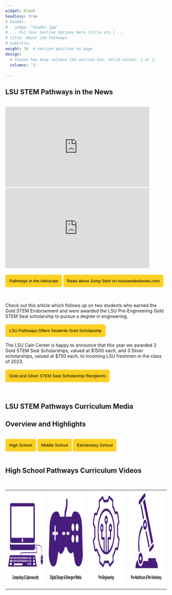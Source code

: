 ```yaml
---
widget: blank
headless: true
# header:
#   image: "header.jpg"
# ... Put Your Section Options Here (title etc.) ...
# title: About LSU Pathways
# subtitle:
weight: 10  # section position on page
design:
  # Choose how many columns the section has. Valid values: 1 or 2.
  columns: '1'
  
---
```



## **LSU STEM Pathways in the News**

<br>
<iframe width="450" height="250" src="https://www.youtube.com/embed/PGGFH_2nUsA" title="YouTube video player" frameborder="0" allow="accelerometer; autoplay; clipboard-write; encrypted-media; gyroscope; picture-in-picture" allowfullscreen></iframe> <iframe width="450" height="250" src="https://www.youtube.com/embed/yluym2wWOk0" title="YouTube video player" frameborder="0" allow="accelerometer; autoplay; clipboard-write; encrypted-media; gyroscope; picture-in-picture" allowfullscreen></iframe>
<br>
<br>
<a href="https://www.theadvocate.com/baton_rouge/news/communities/livingston_tangipahoa/article_140b2d96-fc56-11eb-a23e-f705caf80b8c.html" target="_blank"><button style= "background-color:#fdd023; border: none ; border-radius: 5px; padding: 12px">Pathways in the Advocate </button></a>  <a href="https://www.louisianabelieves.com/courses/all-things-jump-start" target="_blank"><button style= "background-color:#fdd023; border: none ; border-radius: 5px; padding: 12px"> Read about Jump Start on louisianabelieves.com </button></a> 
<br>
<br>
<br>

Check out this article which follows up on two students who earned the Gold STEM Endorsement and were awarded the LSU Pre-Engineering Gold STEM Seal scholarship to pursue a degree in engineering.
<br>
<br>
<a href="https://www.lsu.edu/eng/news/2023/02/pathwaysgoldscholarship.php" target="_blank"><button style= "background-color:#fdd023; border: none ; border-radius: 5px; padding: 12px">LSU Pathways Offers Students Gold Scholarship</button></a>
<br>
<br>
The LSU Cain Center is happy to announce that this year we awarded 3 Gold STEM Seal Scholarships, valued at $1500 each, and 3 Silver scholarships, valued at $750 each, to incoming LSU freshmen in the class of 2023. 
<br>
<br>
<a href="https://capitalareastem.org/news/blog.html/article/2023/11/08/celebrating-excellence-lsu-stem-pathways-gold-and-silver-stem-seal-scholarship-recipients" target="_blank"><button style= "background-color:#fdd023; border: none ; border-radius: 5px; padding: 12px">Gold and Silver STEM Seal Scholarship Recipients</button></a>
<br>
<br>
<br>


## **LSU STEM Pathways Curriculum Media**

## Overview and Highlights
<br>
<a href="../media-highschool" target="_blank"><button style= "background-color:#fdd023; border: none ; border-radius: 5px; padding: 12px"> High School</button></a> <a href="../media-middleschool" target="_blank"><button style= "background-color:#fdd023; border: none ; border-radius: 5px; padding: 12px"> Middle School</button></a> <a href="../media-elementaryschool" target="_blank"><button style= "background-color:#fdd023; border: none ; border-radius: 5px; padding: 12px"> Elementary School</button></a> 
<br>
<br>

## High School Pathways Curriculum Videos
<br>
 <table>
  <tr>
    <td><a href="../media-computing" target="_blank"><img src = "icons/4.png" alt = "Computing & Cybersecurity Pathway videos" width="300" height="300"></a></td>
    <td><a href="../media-ddem" target="_blank"><img src = "icons/1.png" alt = "Digital Design and Emergent Media Pathway videos" width="300" height="300"></a></td>
    <td><a href="../media-pre-engineering" target="_blank"><img src = "icons/3.png" alt = "Pre-Engineering Pathway videos" width="300" height="300"></a> </td>
    <td><a href="../media-biomedical" target="_blank"><img src = "icons/2.png" alt = "Pre-Healthcare and Pre-Veterinary Pathway videos" width="300" height="300"></a></td>
  </tr>
</table>







<!-- <a href="../media-computing" target="_blank"><button style= "background-color:#fdd023; border: none ; border-radius: 5px; padding: 12px"> Computing & Cybersecurity Pathway</button></a> <a href="../media-ddem" target="_blank"><button style= "background-color:#fdd023; border: none ; border-radius: 5px; padding: 12px"> Digital Design & Emergent Media Pathway </button></a> <br><br> 
<a href="../media-pre-engineering" target="_blank"><button style= "background-color:#fdd023; border: none ; border-radius: 5px; padding: 12px"> Pre-Engineering Pathway</button></a> <a href="../media-biomedical" target="_blank"><button style= "background-color:#fdd023; border: none ; border-radius: 5px; padding: 12px"> Pre-Healthcare & Pre-Veterinary Pathway</button></a> -->